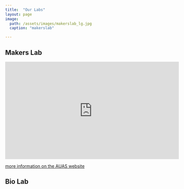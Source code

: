 ```yaml
---
title:  "Our Labs"
layout: page
image: 
  path: /assets/images/makerslab_lg.jpg
  caption: "makerslab"

---
```


## Makers Lab

<iframe width="560" height="315" src="https://www.youtube.com/embed/lvFuWpr3jTE?si=EiQzKYHD2b8R8JNI" title="YouTube video player" frameborder="0" allow="accelerometer; autoplay; clipboard-write; encrypted-media; gyroscope; picture-in-picture; web-share" referrerpolicy="strict-origin-when-cross-origin" allowfullscreen></iframe>

[more information on the AUAS website](https://www.amsterdamuas.com/kc-fdmci/research/facilities/makers-lab/makers-lab.html?origin=WtJuFvu7TjuoK4pUllEj4w)



## Bio Lab